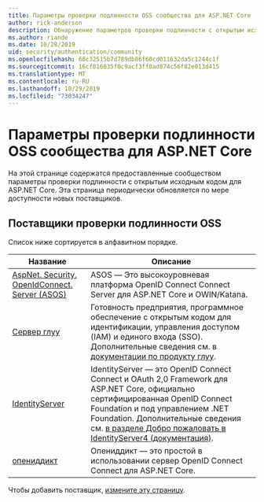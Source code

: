 ```yaml
---
title: Параметры проверки подлинности OSS сообщества для ASP.NET Core
author: rick-anderson
description: Обнаружение параметров проверки подлинности с открытым исходным кодом для ASP.NET Core.
ms.author: riande
ms.date: 10/28/2019
uid: security/authentication/community
ms.openlocfilehash: 68c32515b7d789db86f60cd011632da5c1244c1f
ms.sourcegitcommit: 16cf016035f0c9acf3ff0ad874c56f82e013d415
ms.translationtype: MT
ms.contentlocale: ru-RU
ms.lasthandoff: 10/29/2019
ms.locfileid: "73034247"
---
```

# <a name="community-oss-authentication-options-for-aspnet-core"></a>Параметры проверки подлинности OSS сообщества для ASP.NET Core

На этой странице содержатся предоставленные сообществом параметры проверки подлинности с открытым исходным кодом для ASP.NET Core. Эта страница периодически обновляется по мере доступности новых поставщиков.

## <a name="oss-authentication-providers"></a>Поставщики проверки подлинности OSS

Список ниже сортируется в алфавитном порядке.

| Название | Описание |
| ---- | ----------- |
| [AspNet. Security. OpenIdConnect. Server (ASOS)](https://github.com/aspnet-contrib/AspNet.Security.OpenIdConnect.Server) | ASOS — Это высокоуровневая платформа OpenID Connect Connect Server для ASP.NET Core и OWIN/Katana. |
| [Сервер глуу](https://gluu.org/) | Готовность предприятия, программное обеспечение с открытым кодом для идентификации, управления доступом (IAM) и единого входа (SSO). Дополнительные сведения см. в [документации по продукту глуу](https://gluu.org/docs/). |
| [IdentityServer](https://identityserver.io/) | IdentityServer — это OpenID Connect Connect и OAuth 2,0 Framework для ASP.NET Core, официально сертифицированная OpenID Connect Foundation и под управлением .NET Foundation. Дополнительные сведения см. [в разделе Добро пожаловать в IdentityServer4 (документация)](https://identityserver4.readthedocs.io/en/latest/). |
| [опениддикт](https://github.com/openiddict/openiddict-core) | Опениддикт — это простой в использовании сервер OpenID Connect Connect для ASP.NET Core. |

Чтобы добавить поставщик, [измените эту страницу](https://github.com/login?return_to=https%3A%2F%2Fgithub.com%2Faspnet%2FDocs%2Fedit%2Fmaster%2Faspnetcore%2Fsecurity%2Fauthentication%2Fcommunity.md).
